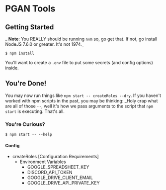PGAN Tools
===

## Getting Started
_ **Note**: You REALLY should be running `nvm` so, go get that. If not, go install NodeJS 7.6.0 or greater. It's not 1974._

`$ npm install`

You'll want to create a `.env` file to put some secrets (and config options) inside.

## You're Done!
You may now run things like `npm start -- createRoles --dry`.
If you haven't worked with npm scripts in the past, you may be thinking: _Holy crap what are all of those `--`, well it's how we pass arguments to the script that `npm start` is executing. That's all.

### You're Curious?
`$ npm start -- --help`


#### Config
  - createRoles [Configuration Requirements]
    - Environment Variables
      - GOOGLE_SPREADSHEET_KEY
      - DISCORD_API_TOKEN
      - GOOGLE_DRIVE_CLIENT_EMAIL
      - GOOGLE_DRIVE_API_PRIVATE_KEY
